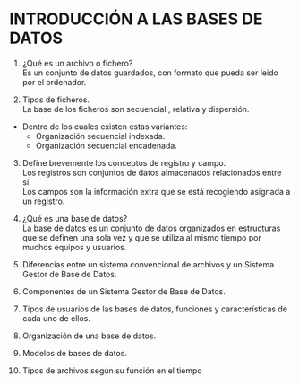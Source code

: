 # INTRODUCCIÓN A LAS BASES DE DATOS

1. ¿Qué es un archivo o fichero?  
Es un conjunto de datos guardados, con formato que pueda ser leido por el ordenador.  

2. Tipos de ficheros.  
La base de los ficheros son secuencial , relativa y dispersión.
* Dentro de los cuales existen estas variantes:
  * Organización secuencial indexada.
  * Organización secuencial encadenada.  
  
3. Define brevemente los conceptos de registro y campo.  
Los registros son conjuntos de datos almacenados relacionados entre sí.   
Los campos son la información extra que se está recogiendo asignada a un registro.  

4. ¿Qué es una base de datos?  
La base de datos es un conjunto de datos organizados en estructuras que se definen una sola vez y que se utiliza
al mismo tiempo por muchos equipos y usuarios.  

5. Diferencias entre un sistema convencional de archivos y un Sistema Gestor de Base de Datos.
6. Componentes de un Sistema Gestor de Base de Datos.
7. Tipos de usuarios de las bases de datos, funciones y características de cada uno de ellos.
8. Organización de una base de datos.
9. Modelos de bases de datos.
10. Tipos de archivos según su función en el tiempo

